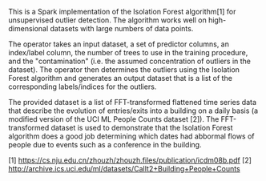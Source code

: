 This is a Spark implementation of the Isolation Forest algorithm[1] for unsupervised outlier detection. The algorithm works well on high-dimensional datasets with large numbers of data points. 

The operator takes an input dataset, a set of predictor columns, an index/label column, the number of trees to use in the training procedure, and the "contamination" (i.e. the assumed concentration of outliers in the dataset). The operator then determines the outliers using the Isolation Forest algorithm and generates an output dataset that is a list of the corresponding labels/indices for the outliers.

The provided dataset is a list of FFT-transformed flattened time series data that describe the evolution of entries/exits into a building on a daily basis (a modified version of the UCI ML People Counts dataset [2]). The FFT-transformed dataset is used to demonstrate that the Isolation Forest algorithm does a good job determining which dates had abbormal flows of people due to events such as a conference in the building.

[1] https://cs.nju.edu.cn/zhouzh/zhouzh.files/publication/icdm08b.pdf
[2] http://archive.ics.uci.edu/ml/datasets/CalIt2+Building+People+Counts
